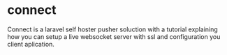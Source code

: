# connect
Connect is a laravel self hoster pusher soluction with a tutorial explaining how you can setup a live websocket server with ssl and configuration you client aplication.
